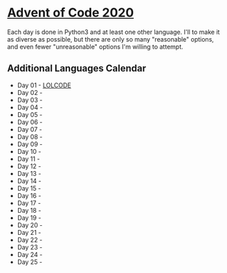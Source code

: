 # [Advent of Code 2020](https://adventofcode.com/2020)
Each day is done in Python3 and at least one other language. I'll to make it as diverse as possible, but there are only so many "reasonable" options, and even fewer "unreasonable" options I'm willing to attempt.


## Additional Languages Calendar
 - Day 01 - [LOLCODE](http://www.lolcode.org/)
 - Day 02 - 
 - Day 03 - 
 - Day 04 - 
 - Day 05 - 
 - Day 06 - 
 - Day 07 - 
 - Day 08 - 
 - Day 09 - 
 - Day 10 - 
 - Day 11 - 
 - Day 12 - 
 - Day 13 - 
 - Day 14 - 
 - Day 15 - 
 - Day 16 - 
 - Day 17 - 
 - Day 18 - 
 - Day 19 - 
 - Day 20 - 
 - Day 21 - 
 - Day 22 - 
 - Day 23 - 
 - Day 24 - 
 - Day 25 - 
